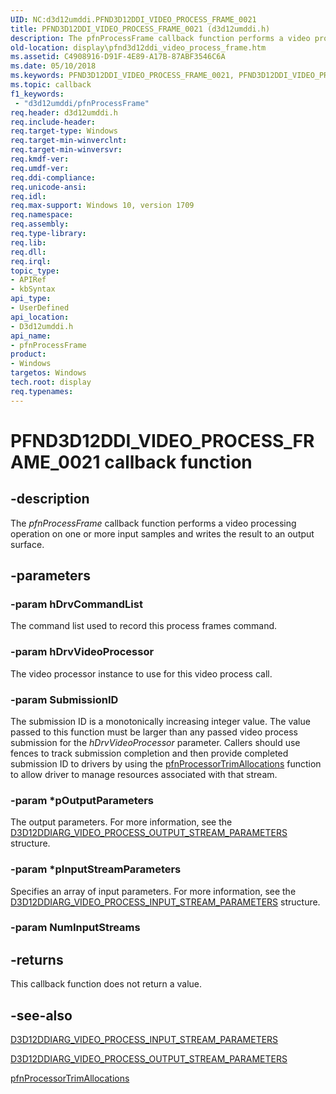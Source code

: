 ```yaml
---
UID: NC:d3d12umddi.PFND3D12DDI_VIDEO_PROCESS_FRAME_0021
title: PFND3D12DDI_VIDEO_PROCESS_FRAME_0021 (d3d12umddi.h)
description: The pfnProcessFrame callback function performs a video processing operation on one or more input samples and writes the result to an output surface.
old-location: display\pfnd3d12ddi_video_process_frame.htm
ms.assetid: C4908916-D91F-4E89-A17B-87ABF3546C6A
ms.date: 05/10/2018
ms.keywords: PFND3D12DDI_VIDEO_PROCESS_FRAME_0021, PFND3D12DDI_VIDEO_PROCESS_FRAME_0021 callback, d3d12umddi/pfnProcessFrame, display.pfnd3d12ddi_video_process_frame, pfnProcessFrame, pfnProcessFrame callback function [Display Devices]
ms.topic: callback
f1_keywords:
 - "d3d12umddi/pfnProcessFrame"
req.header: d3d12umddi.h
req.include-header:
req.target-type: Windows
req.target-min-winverclnt:
req.target-min-winversvr:
req.kmdf-ver:
req.umdf-ver:
req.ddi-compliance:
req.unicode-ansi:
req.idl:
req.max-support: Windows 10, version 1709
req.namespace:
req.assembly:
req.type-library:
req.lib:
req.dll:
req.irql:
topic_type:
- APIRef
- kbSyntax
api_type:
- UserDefined
api_location:
- D3d12umddi.h
api_name:
- pfnProcessFrame
product:
- Windows
targetos: Windows
tech.root: display
req.typenames: 
---
```


# PFND3D12DDI_VIDEO_PROCESS_FRAME_0021 callback function


## -description


The <i>pfnProcessFrame</i> callback function performs a video processing operation on one or more input samples and writes the result to an output surface.


## -parameters




### -param hDrvCommandList

The command list used to record this process frames command.


### -param hDrvVideoProcessor

The video processor instance to use for this video process call.


### -param SubmissionID

The submission ID is a monotonically increasing integer value.  The value passed to this function must be larger than any passed video process submission for the <i>hDrvVideoProcessor</i> parameter.  Callers should use fences to track submission completion and then provide completed submission ID to drivers by using the <a href="https://msdn.microsoft.com/505B3502-FC2D-47FB-B8CD-3D7DE9ED4770">pfnProcessorTrimAllocations</a> function to allow driver to manage resources associated with that stream.


### -param *pOutputParameters

The output parameters.  For more information, see the <a href="https://msdn.microsoft.com/F8D7A87D-FFE6-4846-A902-2A686D78F0C1">D3D12DDIARG_VIDEO_PROCESS_OUTPUT_STREAM_PARAMETERS</a> structure.


### -param *pInputStreamParameters

Specifies an array of input parameters.  For more information, see the <a href="https://msdn.microsoft.com/2488E73E-CF47-4852-8090-BC063DCC4EA4">D3D12DDIARG_VIDEO_PROCESS_INPUT_STREAM_PARAMETERS</a> structure.


### -param NumInputStreams


## -returns



This callback function does not return a value.




## -see-also




<a href="https://msdn.microsoft.com/2488E73E-CF47-4852-8090-BC063DCC4EA4">D3D12DDIARG_VIDEO_PROCESS_INPUT_STREAM_PARAMETERS</a>



<a href="https://msdn.microsoft.com/F8D7A87D-FFE6-4846-A902-2A686D78F0C1">D3D12DDIARG_VIDEO_PROCESS_OUTPUT_STREAM_PARAMETERS</a>



<a href="https://msdn.microsoft.com/505B3502-FC2D-47FB-B8CD-3D7DE9ED4770">pfnProcessorTrimAllocations</a>
 

 

